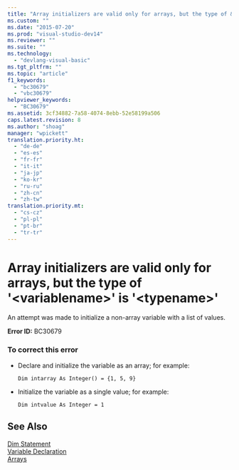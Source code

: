 ```yaml
---
title: "Array initializers are valid only for arrays, but the type of &#39;&lt;variablename&gt;&#39; is &#39;&lt;typename&gt;&#39;"
ms.custom: ""
ms.date: "2015-07-20"
ms.prod: "visual-studio-dev14"
ms.reviewer: ""
ms.suite: ""
ms.technology: 
  - "devlang-visual-basic"
ms.tgt_pltfrm: ""
ms.topic: "article"
f1_keywords: 
  - "bc30679"
  - "vbc30679"
helpviewer_keywords: 
  - "BC30679"
ms.assetid: 3cf34882-7a58-4074-8ebb-52e58199a506
caps.latest.revision: 8
ms.author: "shoag"
manager: "wpickett"
translation.priority.ht: 
  - "de-de"
  - "es-es"
  - "fr-fr"
  - "it-it"
  - "ja-jp"
  - "ko-kr"
  - "ru-ru"
  - "zh-cn"
  - "zh-tw"
translation.priority.mt: 
  - "cs-cz"
  - "pl-pl"
  - "pt-br"
  - "tr-tr"
---
```

# Array initializers are valid only for arrays, but the type of &#39;&lt;variablename&gt;&#39; is &#39;&lt;typename&gt;&#39;
An attempt was made to initialize a non-array variable with a list of values.  
  
 **Error ID:** BC30679  
  
### To correct this error  
  
-   Declare and initialize the variable as an array; for example:  
  
     `Dim intarray As Integer() = {1, 5, 9}`  
  
-   Initialize the variable as a single value; for example:  
  
     `Dim intvalue As Integer = 1`  
  
## See Also  
 [Dim Statement](../Topic/Dim%20Statement%20\(Visual%20Basic\).md)   
 [Variable Declaration](../Topic/Variable%20Declaration%20in%20Visual%20Basic.md)   
 [Arrays](../Topic/Arrays%20in%20Visual%20Basic.md)